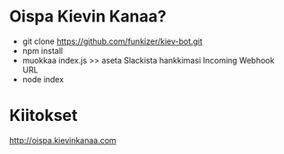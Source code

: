 # Oispa Kievin Kanaa?
- git clone https://github.com/funkizer/kiev-bot.git
- npm install
- muokkaa index.js >> aseta Slackista hankkimasi Incoming Webhook URL
- node index
# Kiitokset
http://oispa.kievinkanaa.com
